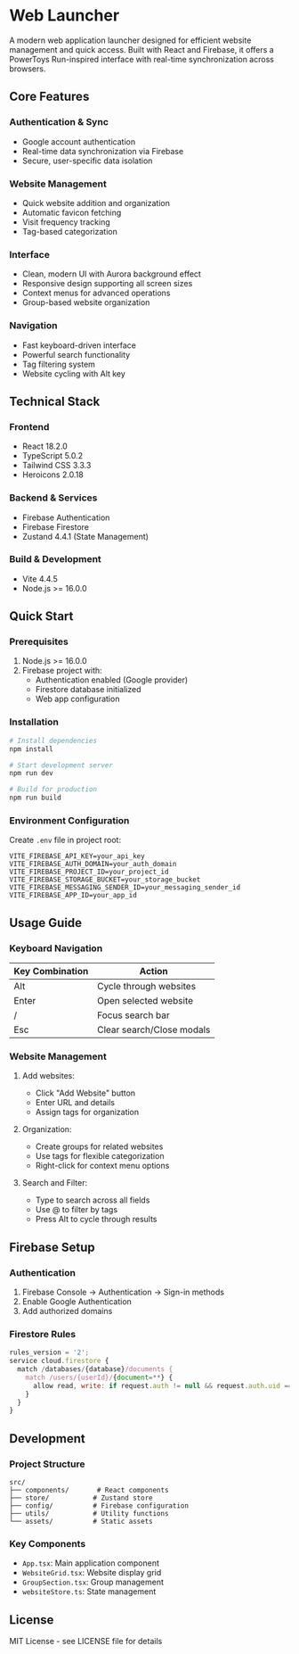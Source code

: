 # Web Launcher

A modern web application launcher designed for efficient website management and quick access. Built with React and Firebase, it offers a PowerToys Run-inspired interface with real-time synchronization across browsers.

## Core Features

### Authentication & Sync
- Google account authentication
- Real-time data synchronization via Firebase
- Secure, user-specific data isolation

### Website Management
- Quick website addition and organization
- Automatic favicon fetching
- Visit frequency tracking
- Tag-based categorization

### Interface
- Clean, modern UI with Aurora background effect
- Responsive design supporting all screen sizes
- Context menus for advanced operations
- Group-based website organization

### Navigation
- Fast keyboard-driven interface
- Powerful search functionality
- Tag filtering system
- Website cycling with Alt key

## Technical Stack

### Frontend
- React 18.2.0
- TypeScript 5.0.2
- Tailwind CSS 3.3.3
- Heroicons 2.0.18

### Backend & Services
- Firebase Authentication
- Firebase Firestore
- Zustand 4.4.1 (State Management)

### Build & Development
- Vite 4.4.5
- Node.js >= 16.0.0

## Quick Start

### Prerequisites
1. Node.js >= 16.0.0
2. Firebase project with:
   - Authentication enabled (Google provider)
   - Firestore database initialized
   - Web app configuration

### Installation
```bash
# Install dependencies
npm install

# Start development server
npm run dev

# Build for production
npm run build
```

### Environment Configuration
Create `.env` file in project root:
```env
VITE_FIREBASE_API_KEY=your_api_key
VITE_FIREBASE_AUTH_DOMAIN=your_auth_domain
VITE_FIREBASE_PROJECT_ID=your_project_id
VITE_FIREBASE_STORAGE_BUCKET=your_storage_bucket
VITE_FIREBASE_MESSAGING_SENDER_ID=your_messaging_sender_id
VITE_FIREBASE_APP_ID=your_app_id
```

## Usage Guide

### Keyboard Navigation
| Key Combination | Action |
|----------------|---------|
| Alt | Cycle through websites |
| Enter | Open selected website |
| / | Focus search bar |
| Esc | Clear search/Close modals |

### Website Management
1. Add websites:
   - Click "Add Website" button
   - Enter URL and details
   - Assign tags for organization

2. Organization:
   - Create groups for related websites
   - Use tags for flexible categorization
   - Right-click for context menu options

3. Search and Filter:
   - Type to search across all fields
   - Use @ to filter by tags
   - Press Alt to cycle through results

## Firebase Setup

### Authentication
1. Firebase Console → Authentication → Sign-in methods
2. Enable Google Authentication
3. Add authorized domains

### Firestore Rules
```javascript
rules_version = '2';
service cloud.firestore {
  match /databases/{database}/documents {
    match /users/{userId}/{document=**} {
      allow read, write: if request.auth != null && request.auth.uid == userId;
    }
  }
}
```

## Development

### Project Structure
```
src/
├── components/       # React components
├── store/           # Zustand store
├── config/          # Firebase configuration
├── utils/           # Utility functions
└── assets/          # Static assets
```

### Key Components
- `App.tsx`: Main application component
- `WebsiteGrid.tsx`: Website display grid
- `GroupSection.tsx`: Group management
- `websiteStore.ts`: State management

## License
MIT License - see LICENSE file for details
